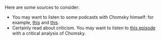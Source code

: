 Here are some sources to consider:
- You may want to listen to some podcasts with Chomsky himself: for example, [this](https://podbay.fm/p/robinsons-podcast/e/1679583620) and [this](https://lexfridman.com/noam-chomsky).
- Certainly read about criticism. You may want to listen to [this episode](https://lexfridman.com/edward-gibson) with a critical analysis of Chomsky.
